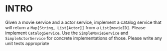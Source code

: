 # INTRO

Given a movie service and a actor service, implement a catalog service that will
return a `Map[String, List[Actor]]` from a `List[movieID]`. Please implement 
`CatalogService`. Use the `SimpleMovieService` and `SimpleActorService` for 
concrete implementations of those. Please write any unit tests appropriate